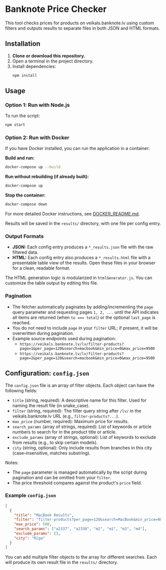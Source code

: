 # Banknote Price Checker

This tool checks prices for products on veikals.banknote.lv using custom filters and outputs results to separate files in both JSON and HTML formats.

## Installation

1. **Clone or download this repository.**
2. Open a terminal in the project directory.
3. Install dependencies:
   ```sh
   npm install
   ```

## Usage

### Option 1: Run with Node.js
To run the script:
```sh
npm start
```

### Option 2: Run with Docker
If you have Docker installed, you can run the application in a container:

**Build and run:**
```sh
docker-compose up --build
```

**Run without rebuilding (if already built):**
```sh
docker-compose up
```

**Stop the container:**
```sh
docker-compose down
```

For more detailed Docker instructions, see [DOCKER_README.md](DOCKER_README.md).

Results will be saved in the `results/` directory, with one file per config entry.

### Output Formats
- **JSON:** Each config entry produces a `*_results.json` file with the raw filtered data.
- **HTML:** Each config entry also produces a `*_results.html` file with a presentable table view of the results. Open these files in your browser for a clean, readable format.

The HTML generation logic is modularized in `htmlGenerator.js`. You can customize the table output by editing this file.

### Pagination
- The fetcher automatically paginates by adding/incrementing the `page` query parameter and requesting pages `1, 2, ...` until the API indicates all items are returned (when `to === total`) or the optional `last_page` is reached.
- You do not need to include `page` in your `filter` URL; if present, it will be overwritten during pagination.
- Example source endpoints used during pagination:
  - `https://veikals.banknote.lv/lv/filter-products?page=1&per_page=120&search=macbook&min_price=0&max_price=9500`
  - `https://veikals.banknote.lv/lv/filter-products?page=2&per_page=120&search=macbook&min_price=0&max_price=9500`

## Configuration: `config.json`

The `config.json` file is an array of filter objects. Each object can have the following fields:

- `title` (string, required): A descriptive name for this filter. Used for naming the result file (in snake_case).
- `filter` (string, required): The filter query string after `/lv/` in the veikals.banknote.lv URL (e.g., `filter-products?...`).
- `max_price` (number, required): Maximum price for results.
- `search_params` (array of strings, required): List of keywords or article numbers to search for in the product title or article.
- `exclude_params` (array of strings, optional): List of keywords to exclude from results (e.g., to skip certain models).
- `city` (string, optional): Only include results from branches in this city (case-insensitive, matches substring).

Notes:
- The `page` parameter is managed automatically by the script during pagination and can be omitted from your `filter`.
- The price threshold compares against the product's `price` field.

### Example `config.json`
```json
[
  {
    "title": "MacBook Results",
    "filter": "filter-products?per_page=120&search=MacBook&min_price=0&max_price=9500&sort=1&item_conditions=0,2,1",
    "max_price": 500,
    "search_params": ["a2337", "a2338", "m2", "m1", "m3", "m4"],
    "exclude_params": [],
    "city": "Rīga"
  }
]
```

You can add multiple filter objects to the array for different searches. Each will produce its own result file in the `results/` directory.
